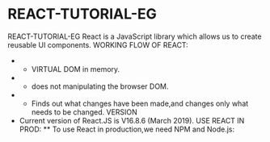 # REACT-TUTORIAL-EG
REACT-TUTORIAL-EG
React is a JavaScript library which allows us to create reusable UI components.
WORKING FLOW OF REACT:
* * VIRTUAL DOM in memory.
* * does not manipulating the browser DOM.
* * Finds out what changes have been made,and changes only what needs to be changed.
VERSION
* Current version of React.JS is V16.8.6 (March 2019).
USE REACT IN PROD:
** To use React in production,we need NPM and Node.js:
